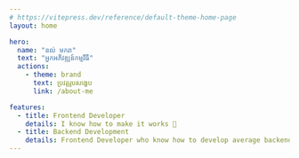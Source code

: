 ```yaml
---
# https://vitepress.dev/reference/default-theme-home-page
layout: home

hero:
  name: "នល់​ មករា"
  text: "អ្នកអភិវឌ្ឍន៍កម្មវិធី"
  actions:
    - theme: brand
      text: ប្រវត្តរូបសង្ខេប
      link: /about-me

features:
  - title: Frontend Developer
    details: I know how to make it works 🤫
  - title: Backend Development
    details: Frontend Developer who know how to develop average backend 😄
---
```

